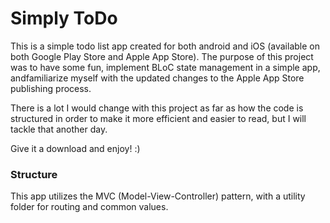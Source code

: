 # Simply ToDo

This is a simple todo list app created for both android and iOS (available on both Google Play Store and Apple App Store).
The purpose of this project was to have some fun, implement BLoC state management in a simple app, andfamiliarize myself with the updated changes to the Apple App Store publishing process.

There is a lot I would change with this project as far as how the code is structured in order to make it more efficient and easier to read, but I will tackle that another day.

Give it a download and enjoy! :)

### Structure
This app utilizes the MVC (Model-View-Controller) pattern, with a utility folder for routing and common values.
